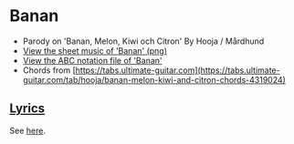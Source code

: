 # Banan

- Parody on 'Banan, Melon, Kiwi och Citron' By Hooja / Mårdhund
- [View the sheet music of 'Banan' (png)](xx_banan.png)
- [View the ABC notation file of 'Banan'](xx_banan.abc)
- Chords from [https://tabs.ultimate-guitar.com](https://tabs.ultimate-guitar.com/tab/hooja/banan-melon-kiwi-and-citron-chords-4319024)

## [Lyrics](xx_banan.txt)

See [here](xx_banan.txt).
